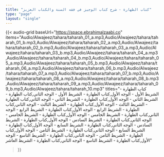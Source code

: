 ```yaml
---
title: "كتاب الطهارة - شرح كتاب الوجيز في فقه السنة والكتاب العزيز"
type: "page"
layout: "single"
---
```


{{< audio-grid 
  baseUrl="https://space.ebrahimalzaabi.co"
  items="Audio/Alwajeez/tahara/taharah_01_a.mp3,Audio/Alwajeez/tahara/taharah_01_b.mp3,Audio/Alwajeez/tahara/taharah_02_a.mp3,Audio/Alwajeez/tahara/taharah_02_b.mp3,Audio/Alwajeez/tahara/taharah_03_a.mp3,Audio/Alwajeez/tahara/taharah_03_b.mp3,Audio/Alwajeez/tahara/taharah_04_a.mp3,Audio/Alwajeez/tahara/taharah_04_b.mp3,Audio/Alwajeez/tahara/taharah_05_a.mp3,Audio/Alwajeez/tahara/taharah_05_b.mp3,Audio/Alwajeez/tahara/taharah_06_a.mp3,Audio/Alwajeez/tahara/taharah_06_b.mp3,Audio/Alwajeez/tahara/taharah_07_a.mp3,Audio/Alwajeez/tahara/taharah_07_b.mp3,Audio/Alwajeez/tahara/taharah_08_a.mp3,Audio/Alwajeez/tahara/taharah_08_b.mp3,Audio/Alwajeez/tahara/taharah_09_a.mp3,Audio/Alwajeez/tahara/taharah_09_b.mp3,Audio/Alwajeez/tahara/taharah_10.mp3"
  titles="كتاب الطهارة - الشريط الأول - الوجه الأول,كتاب الطهارة - الشريط الأول - الوجه الثاني,كتاب الطهارة - الشريط الثاني - الوجه الأول,كتاب الطهارة - الشريط الثاني - الوجه الثاني,كتاب الطهارة - الشريط الثالث - الوجه الأول,كتاب الطهارة - الشريط الثالث - الوجه الثاني,كتاب الطهارة - الشريط الرابع - الوجه الأول,كتاب الطهارة - الشريط الرابع - الوجه الثاني,كتاب الطهارة - الشريط الخامس - الوجه الأول,كتاب الطهارة - الشريط الخامس - الوجه الثاني,كتاب الطهارة - الشريط السادس - الوجه الأول,كتاب الطهارة - الشريط السادس - الوجه الثاني,كتاب الطهارة - الشريط السابع - الوجه الأول,كتاب الطهارة - الشريط السابع - الوجه الثاني,كتاب الطهارة - الشريط الثامن - الوجه الأول,كتاب الطهارة - الشريط الثامن - الوجه الثاني,كتاب الطهارة - الشريط التاسع - الوجه الأول,كتاب الطهارة - الشريط التاسع - الوجه الثاني,كتاب الطهارة - الشريط العاشر"
>}} 